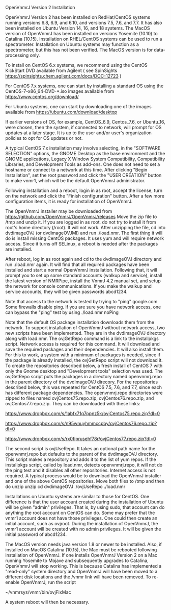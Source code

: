 
OpenVnmrJ Version 2 Installation


OpenVnmrJ Version 2 has been installed on RedHat/CentOS systems running versions
6.8, 6.9, and 6.10, and versions 7.5, 7.6, and 7.7. It has also been installed
on Ubuntu Version 14, 16, and 18 systems. The MacOS version of OpenVnmrJ has
been installed on versions Yosemite (10.10) to Catalina (10.15). Installation
on RHEL/CentOS systems can be used to run a spectrometer. Installation on
Ubuntu systems may function as a spectrometer, but this has not been verified.
The MacOS version is for data-processing only.

To install on CentOS 6.x systems, we recommend using the CentOS KickStart DVD
available from Agilent ( see SpinSights https://spinsights.chem.agilent.com/docs/DOC-12723 )

For CentOS 7.x systems, one can start by installing a standard
OS using the CentOS-7-x86_64-DVD-*.iso images available from https://www.centos.org/download/

For Ubuntu systems, one can start by downloading one of the images available
from https://ubuntu.com/download/desktop

If earlier versions of OS, for example, CentOS_6.9, Centos_7.6, or Ubuntu_16, were chosen,
then the system, if connected to network, will prompt for OS updates at a later stage.
It is up to the user and/or user's organization policies to opt for OS updates or not.

A typical CentOS 7.x installation may involve selecting, in the
"SOFTWARE SELECTION" options, the GNOME Desktop as the base environment
and the GNOME applications, Legacy X Window System Compatibility,
Compatibility Libraries, and Development Tools as add-ons. One does
not need to set a hostname or connect to a network at this time.
After clicking "Begin Installation", set the root password and click
the "USER CREATION" button to make vnmr1, which will be the default
OpenVnmrJ administrator.

Following installation and a reboot, login in as root, accept the license,
turn on the network and click the "Finish configuration" button. After a
few more configuration items, it is ready for installation of OpenVnmrJ.

The OpenVnmrJ installer may be downloaded from
  https://github.com/OpenVnmrJ/OpenVnmrJ/releases
Move the zip file to /tmp and unzip it.  If you are logged in
as root, do not try to install it from root's home directory (/root). It will
not work. After unzipping the file, cd into dvdimageOVJ (or dvdimageOVJMI)
and run ./load.nmr.  The first thing it will do is install missing CentOS
packages. It uses yum and will require network access. Since it turns off
SELinux, a reboot is needed after the packages are installed.

After reboot, log in as root
again and cd to the dvdimageOVJ directory and run ./load.nmr again. It will
find that all required packages have been installed and start a normal
OpenVnmrJ installation. Following that, it will prompt you to set up
some standard accounts (walkup and service), install the latest version
of NMRPipe, install the VnmrJ 4.2 manual set, and setup the network for
console communications. If you make the walkup and service accounts, they
will be given passwords abcd1234.

Note that access to the network is tested by trying to "ping" google.com 
Some firewalls disable ping. If you are sure you have network access,
one can bypass the "ping" test by using
   ./load.nmr noPing

Note that the default OS package installation downloads them from the
network.  To support installation of OpenVnmrJ without network access, two
new scripts have been implemented. They are in the dvdimageOVJ directory
along with load.nmr. The ovjGetRepo command is a link to the installpkgs
script. Network access is required for this command. It will download
and save the required packages and their dependencies. It will also
install them. For this to work, a system with a minimum of packages is
needed, since if the package is already installed, the ovjGetRepo script
will not download it.  To create the repositories described below, a fresh
install of CentOS 7 with only the Gnome desktop and "Development tools"
selection was used. The ovjGetRepo script puts the packages in a directory
named openvnmrj.repo in the parent directory of the dvdimageOVJ direcory.
For the repositories described below, this was repeated for CentOS 7.5,
7.6, and 7.7, since each has different package dependencies.  The
openvnmrj.repo directories were zipped to files named ovjCentos75.repo.zip,
ovjCentos76.repo.zip, and ovjCentos77.repo.zip.  They can be downloaded
with these links:

   https://www.dropbox.com/s/1abfx71q7ppnz5k/ovjCentos75.repo.zip?dl=0

   https://www.dropbox.com/s/n95wnuyhmmccpby/ovjCentos76.repo.zip?dl=0

   https://www.dropbox.com/s/rx0fiprusehf78r/ovjCentos77.repo.zip?dl=0

The second script is ovjUseRepo. It takes an optional path name for the
openvnmrj.repo but defaults to the parent of the dvdimageOVJ directory.
This script makes a repository and adds it to the list of yum repos.
If the installpkgs script, called by load.nmr, detects openvnmrj.repo,
it will not do the ping test and it disables all other repositories.
Internet access is not required. A typical process would be to download
the OpenVnmrJ installer and one of the above CentOS repositories. Move
both files to /tmp and then do
   unzip <OpenVnmrJ installer>
   unzip <CentOS repository>
   cd dvdimageOVJ
   ./ovjUseRepo
   ./load.nmr

Installations on Ubuntu systems are similar to those for CentOS. One difference
is that the user account created during the installation of Ubuntu will be
given "admin" privileges. That is, by using sudo, that account can do anything
the root account on CentOS can do. Some may prefer that the vnmr1 account does not
have those privileges. One could then create an initial account, such as ovjroot.
During the installation of OpenVnmrJ, the vnmr1 account will be created with
no admin privileges. It will be given the initial password of abcd1234.


The MacOS version needs java version 1.8 or newer to be installed.
Also, if installed on MacOS Catalina (10.15), the Mac must be rebooted
following installation of OpenVnmrJ. If one installs OpenVnmrJ Version 2
on a Mac running Yosemite to Mojave and subsequently upgrades to Catalina,
OpenVnmrJ will stop working. This is because Catalina has implemented a
"read-only" system directory and OpenVnmrJ will have been moved to a different
disk locations and the /vnmr link will have been removed. To re-enable
OpenVnmrJ, run the script

  ~/vnmrsys/vnmr/bin/ovjFixMac

A system reboot will then be necessary.


